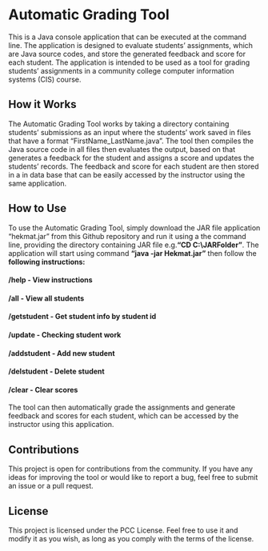 # Automatic Grading Tool

This is a Java console application that can be executed at the command line. The application is designed to evaluate students’ assignments, which are Java source codes, and store the generated feedback and score for each student. The application is intended to be used as a tool for grading students’ assignments in a community college computer information systems (CIS) course.

## How it Works
The Automatic Grading Tool works by taking a directory containing students’ submissions as an input where the students’ work saved in files that have a format “FirstName_LastName.java”. The tool then compiles the Java source code in all files then evaluates the output, based on that generates a feedback for the student and assigns a score and updates the students’ records.
The feedback and score for each student are then stored in a in data base that can be easily accessed by the instructor using the same application.
## How to Use
To use the Automatic Grading Tool, simply download the JAR file application “hekmat.jar” from this Github repository and run it using a the command line, providing the directory containing JAR file e.g.**“CD C:\JARFolder”**. The application will start using command **“java -jar Hekmat.jar”** then follow the **following instructions:**
#### **/help** - View instructions </n>
#### **/all** - View all students
#### **/getstudent** - Get student info by student id
#### **/update** - Checking student work
#### **/addstudent** - Add new student
#### **/delstudent** - Delete student
#### **/clear** - Clear scores
The tool can then automatically grade the assignments and generate feedback and scores for each student, which can be accessed by the instructor using this application.
## Contributions
This project is open for contributions from the community. If you have any ideas for improving the tool or would like to report a bug, feel free to submit an issue or a pull request.
## License
This project is licensed under the PCC License. Feel free to use it and modify it as you wish, as long as you comply with the terms of the license.

